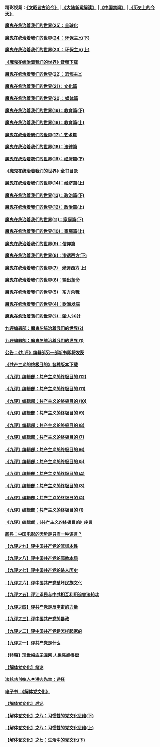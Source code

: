 #### 精彩视频：[《文昭谈古论今》](https://github.com/gfw-breaker/wenzhao/blob/master/README.md?t=11290631) | [《大陆新闻解读》](https://github.com/gfw-breaker/ntdtv-comedy/blob/master/README.md?t=11290631) | [《中国禁闻》](https://github.com/gfw-breaker/ntdtv-news/blob/master/README.md?t=11290631) | [《历史上的今天》](https://github.com/gfw-breaker/today-in-history/blob/master/README.md?t=11290631) 

#### [魔鬼在统治着我们的世界(25)：全球化](../pages/nsc422/n10788205.md?t=11290631) 

#### [魔鬼在统治着我们的世界(24)：环保主义(下)](../pages/nsc422/n10695307.md?t=11290631) 

#### [魔鬼在统治着我们的世界(23)：环保主义(上)](../pages/nsc422/n10688613.md?t=11290631) 

#### [《魔鬼在统治着我们的世界》音频下载](../pages/nsc422/n10635553.md?t=11290631) 

#### [魔鬼在统治着我们的世界(22)：恐怖主义](../pages/nsc422/n10614727.md?t=11290631) 

#### [魔鬼在统治着我们的世界(21)：文化篇](../pages/nsc422/n10597706.md?t=11290631) 

#### [魔鬼在统治着我们的世界(20)：媒体篇](../pages/nsc422/n10586579.md?t=11290631) 

#### [魔鬼在统治着我们的世界(19)：教育篇(下)](../pages/nsc422/n10564808.md?t=11290631) 

#### [魔鬼在统治着我们的世界(18)：教育篇(上)](../pages/nsc422/n10526970.md?t=11290631) 

#### [魔鬼在统治着我们的世界(17)：艺术篇](../pages/nsc422/n10499093.md?t=11290631) 

#### [魔鬼在统治着我们的世界(16)：法律篇](../pages/nsc422/n10485969.md?t=11290631) 

#### [魔鬼在统治着我们的世界(15)：经济篇(下)](../pages/nsc422/n10469975.md?t=11290631) 

#### [《魔鬼在统治着我们的世界》全书目录](../pages/nsc422/n10464261.md?t=11290631) 

#### [魔鬼在统治着我们的世界(14)：经济篇(上)](../pages/nsc422/n10457370.md?t=11290631) 

#### [魔鬼在统治着我们的世界(13)：政治篇(下)](../pages/nsc422/n10448270.md?t=11290631) 

#### [魔鬼在统治着我们的世界(12)：政治篇(上)](../pages/nsc422/n10444576.md?t=11290631) 

#### [魔鬼在统治着我们的世界(11)：家庭篇(下)](../pages/nsc422/n10440961.md?t=11290631) 

#### [魔鬼在统治着我们的世界(10)：家庭篇(上)](../pages/nsc422/n10435448.md?t=11290631) 

#### [魔鬼在统治着我们的世界(9)：信仰篇](../pages/nsc422/n10432159.md?t=11290631) 

#### [魔鬼在统治着我们的世界(8)：渗透西方(下)](../pages/nsc422/n10429603.md?t=11290631) 

#### [魔鬼在统治着我们的世界(7)：渗透西方(上)](../pages/nsc422/n10426013.md?t=11290631) 

#### [魔鬼在统治着我们的世界(6)：输出革命](../pages/nsc422/n10421536.md?t=11290631) 

#### [魔鬼在统治着我们的世界(5)：东方杀戮](../pages/nsc422/n10417707.md?t=11290631) 

#### [魔鬼在统治着我们的世界(4)：欧洲发端](../pages/nsc422/n10414890.md?t=11290631) 

#### [魔鬼在统治着我们的世界(3)：毁人36计](../pages/nsc422/n10411583.md?t=11290631) 

#### [九评编辑部：魔鬼在统治着我们的世界(2)](../pages/nsc422/n10410036.md?t=11290631) 

#### [九评编辑部：魔鬼在统治着我们的世界 (1)](../pages/nsc422/n10406825.md?t=11290631) 

#### [公告：《九评》编辑部另一部新书即将发表](../pages/nsc422/n10405104.md?t=11290631) 

#### [《共产主义的终极目的》各种版本下载](../pages/nsc422/n10022138.md?t=11290631) 

#### [《九评》编辑部：共产主义的终极目的 (12)](../pages/nsc422/n9933272.md?t=11290631) 

#### [《九评》编辑部：共产主义的终极目的 (11)](../pages/nsc422/n9924973.md?t=11290631) 

#### [《九评》编辑部：共产主义的终极目的 (10)](../pages/nsc422/n9920883.md?t=11290631) 

#### [《九评》编辑部：共产主义的终极目的 (9)](../pages/nsc422/n9916363.md?t=11290631) 

#### [《九评》编辑部：共产主义的终极目的 (8)](../pages/nsc422/n9912488.md?t=11290631) 

#### [《九评》编辑部：共产主义的终极目的 (7)](../pages/nsc422/n9901176.md?t=11290631) 

#### [《九评》编辑部：共产主义的终极目的 (6)](../pages/nsc422/n9899359.md?t=11290631) 

#### [《九评》编辑部：共产主义的终极目的 (5)](../pages/nsc422/n9893174.md?t=11290631) 

#### [《九评》编辑部：共产主义的终极目的 (4)](../pages/nsc422/n9891246.md?t=11290631) 

#### [《九评》编辑部：共产主义的终极目的 (3)](../pages/nsc422/n9879879.md?t=11290631) 

#### [《九评》编辑部：共产主义的终极目的 (2)](../pages/nsc422/n9876205.md?t=11290631) 

#### [《九评》编辑部：共产主义的终极目的 (1)](../pages/nsc422/n9865857.md?t=11290631) 

#### [《九评》编辑部：《共产主义的终极目的》序言](../pages/nsc422/n9862666.md?t=11290631) 

#### [颜丹：中国电影的优势是只有一种语言？](../pages/nsc422/n9583062.md?t=11290631) 

#### [【九评之九】评中国共产党的流氓本性](../pages/nsc422/n737542.md?t=11290631) 

#### [【九评之八】评中国共产党的邪教本质](../pages/nsc422/n735942.md?t=11290631) 

#### [【九评之七】评中国共产党的杀人历史](../pages/nsc422/n733806.md?t=11290631) 

#### [【九评之六】评中国共产党破坏民族文化](../pages/nsc422/n731667.md?t=11290631) 

#### [【九评之五】评江泽民与中共相互利用迫害法轮功](../pages/nsc422/n730058.md?t=11290631) 

#### [【九评之四】评共产党是反宇宙的力量](../pages/nsc422/n727814.md?t=11290631) 

#### [【九评之三】评中国共产党的暴政](../pages/nsc422/n725597.md?t=11290631) 

#### [【九评之二】评中国共产党是怎样起家的](../pages/nsc422/n723946.md?t=11290631) 

#### [【九评之一】评共产党是什么](../pages/nsc422/n722529.md?t=11290631) 

#### [【特稿】现世报应无漏网 人做恶都得偿](../pages/nsc422/n4215167.md?t=11290631) 

#### [【解体党文化】绪论](../pages/nsc422/n1449356.md?t=11290631) 

#### [法轮功创始人李洪志先生：选择](../pages/nsc422/n3580738.md?t=11290631) 

#### [电子书：《解体党文化》](../pages/nsc422/n1573484.md?t=11290631) 

#### [【解体党文化】后记](../pages/nsc422/n1531999.md?t=11290631) 

#### [【解体党文化】之八：习惯性的党文化思维(下)](../pages/nsc422/n1526477.md?t=11290631) 

#### [【解体党文化】之八：习惯性的党文化思维(上)](../pages/nsc422/n1520631.md?t=11290631) 

#### [【解体党文化】之七：生活中的党文化(下)](../pages/nsc422/n1513446.md?t=11290631) 

